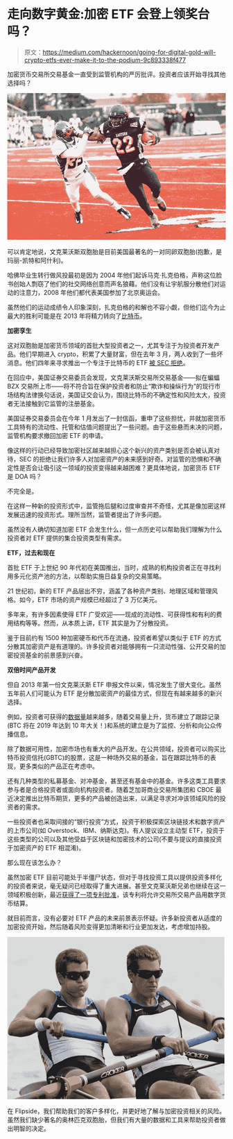 # 走向数字黄金:加密 ETF 会登上领奖台吗？

> 原文：<https://medium.com/hackernoon/going-for-digital-gold-will-crypto-etfs-ever-make-it-to-the-podium-9c893338f477>

加密货币交易所交易基金一直受到监管机构的严厉批评。投资者应该开始寻找其他选择吗？

![](img/3c60113dc159f81ce1827f7094612fef.png)

可以肯定地说，文克莱沃斯双胞胎是目前美国最著名的一对同卵双胞胎(抱歉，是玛丽-凯特和阿什利)。

哈佛毕业生转行做风投最初是因为 2004 年他们起诉马克·扎克伯格，声称这位脸书创始人剽窃了他们的社交网络创意而声名狼藉。他们没有让宇航服分散他们对运动的注意力，2008 年他们都代表美国参加了北京奥运会。

虽然他们的运动成绩令人印象深刻，扎克伯格的和解也不容小觑，但他们迄今为止最大的胜利可能是在 2013 年将精力转向了[比特币](https://hackernoon.com/tagged/bitcoin)。

**加密孪生**

这对双胞胎是加密货币领域的首批大型投资者之一，尤其专注于为投资者开发产品。他们早期进入 crypto，积累了大量财富，但在去年 3 月，两人收到了一些坏消息。他们四年来寻求推出一个专注于比特币的 ETF [被 SEC 拒绝](https://www.sec.gov/rules/sro/batsbzx/2017/34-80206.pdf)。

在回应中，美国证券交易委员会发现，文克莱沃斯交易所交易基金——拟在蝙蝠 BZX 交易所上市——将不符合旨在保护投资者和防止“欺诈和操纵行为”的现行市场结构法律换句话说，美国证交会认为，围绕比特币的不确定性和风险太大，投资者无法接触到它监管的注册基金。

美国证券交易委员会在今年 1 月发出了一封信函，重申了这些担忧，并就加密货币工具特有的流动性、托管和估值问题提出了一些问题。由于这些悬而未决的问题，监管机构要求撤回加密 ETF 的申请。

像这样的行动已经导致加密社区越来越担心这个新兴的资产类别是否会被认真对待，SEC 的拒绝让我们许多人对加密资产的未来感到好奇。对监管的恐惧和不确定性是否会让吸引这一领域的投资变得越来越困难？更具体地说，加密货币 ETF 是 DOA 吗？

不完全是。

在这样一种新的投资形式中，监管拖后腿和过度审查并不奇怪，尤其是像加密这样发展迅速的投资形式。理所当然，监管者提出了许多问题。

虽然没有人确切知道加密 ETF 会发生什么，但一点历史可以帮助我们理解为什么投资者对 ETF 提供的集合投资类型有需求。

**ETF，过去和现在**

首批 ETF 于上世纪 90 年代初在美国推出，当时，成熟的机构投资者正在寻找利用多元化资产池的方法，以帮助实施日益复杂的交易策略。

21 世纪初，新的 ETF 产品层出不穷，涵盖了各种资产类别、地理区域和管理风格。如今，ETF 市场的资产规模已经超过了 3 万亿美元。

多年来，有许多因素使得 ETF 广受欢迎——现成的流动性、可获得性和有利的费用结构等等。然而，从本质上讲，ETF 其实是为了分散投资。

鉴于目前约有 1500 种加密硬币和代币在流通，投资者希望以类似于 ETF 的方式分散其加密资产是有道理的。许多投资者对能够拥有一只流动性强、公开交易的加密投资基金的前景感到兴奋。

**双倍时间产品开发**

但自 2013 年第一份文克莱沃斯 ETF 申报文件以来，情况发生了很大变化。虽然五年前人们可能认为 ETF 是分散加密资产的最佳方式，但现在有越来越多的新兴选择。

例如，投资者可获得的[数据量](https://flipsidecrypto.com/data-solutions/data-science/)越来越多，随着交易量上升，货币建立了跟踪记录(BTC 将在 2019 年达到 10 年大关！)和系统的建立是为了监控、分析和向公众传播信息。

除了数据可用性，加密市场也有重大的产品开发。在公共领域，投资者可以购买比特币投资信托(GBTC)的股票，这是一种场外交易的基金，旨在跟踪比特币的表现，更多类似的产品正在考虑中。

还有几种类型的私募基金、对冲基金，甚至还有基金中的基金。许多这类工具要求参与者是合格投资者或面向机构投资者。随着芝加哥商业交易所集团和 CBOE 最近决定推出比特币期货，更多的产品被创造出来，以满足寻求对冲该领域风险的投资者的需求。

一些投资者也采取间接的“银行投资”方式，投资于积极探索区块链技术和数字资产的上市公司(如 Overstock、IBM、纳斯达克)。有人提议设立主动型 ETF，投资于这些类型的公司以及其他受益于区块链和加密技术的公司(不要与提议的直接投资于加密资产的 ETF 相混淆)。

那么现在该怎么办？

虽然加密 ETF 目前可能处于半僵尸状态，但对于寻找投资工具以提供投资多样化的投资者来说，毫无疑问已经取得了重大进展。甚至文克莱沃斯兄弟也继续在这一领域积极创新，最近[获得了一项专利批准](https://www.ccn.com/winklevoss-twins-secure-patent-for-cryptocurrency-etp-exchange/)，该专利将允许交易所交易产品用数字货币结算。

就目前而言，没有必要对 ETF 产品的未来前景表示怀疑。许多新投资者从适度的加密投资开始，然后随着风险变得更加清晰和行业更加发达，考虑增加持股。

![](img/0dfe4b0eb08f6d62fe1dd2ec6c088e2f.png)

在 Flipside，我们帮助我们的客户多样化，并更好地了解与加密投资相关的风险。虽然我们缺少著名的奥林匹克双胞胎，但我们有大量的数据和工具来帮助投资者做出明智的决定。